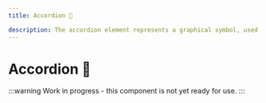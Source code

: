 ```yaml
---
title: Accordion 🔴

description: The accordion element represents a graphical symbol, used to represent a concept or object in a graphical user interface.
---
```


# Accordion 🔴

:::warning
Work in progress - this component is not yet ready for use.
:::

